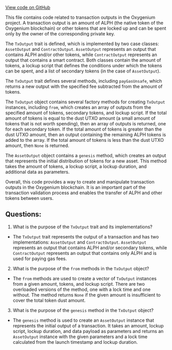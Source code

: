 [View code on GitHub](https://github.com/oxygenium/oxygenium/protocol/src/main/scala/org/oxygenium/protocol/model/TxOutput.scala)

This file contains code related to transaction outputs in the Oxygenium project. A transaction output is an amount of ALPH (the native token of the Oxygenium blockchain) or other tokens that are locked up and can be spent only by the owner of the corresponding private key. 

The `TxOutput` trait is defined, which is implemented by two case classes: `AssetOutput` and `ContractOutput`. `AssetOutput` represents an output that contains ALPH and/or other tokens, while `ContractOutput` represents an output that contains a smart contract. Both classes contain the amount of tokens, a lockup script that defines the conditions under which the tokens can be spent, and a list of secondary tokens (in the case of `AssetOutput`). 

The `TxOutput` trait defines several methods, including `payGasUnsafe`, which returns a new output with the specified fee subtracted from the amount of tokens. 

The `TxOutput` object contains several factory methods for creating `TxOutput` instances, including `from`, which creates an array of outputs from the specified amount of tokens, secondary tokens, and lockup script. If the total amount of tokens is equal to the dust UTXO amount (a small amount of tokens that is not worth spending), then an array of outputs is returned, one for each secondary token. If the total amount of tokens is greater than the dust UTXO amount, then an output containing the remaining ALPH tokens is added to the array. If the total amount of tokens is less than the dust UTXO amount, then `None` is returned. 

The `AssetOutput` object contains a `genesis` method, which creates an output that represents the initial distribution of tokens for a new asset. This method takes the amount of tokens, a lockup script, a lockup duration, and additional data as parameters. 

Overall, this code provides a way to create and manipulate transaction outputs in the Oxygenium blockchain. It is an important part of the transaction validation process and enables the transfer of ALPH and other tokens between users.
## Questions: 
 1. What is the purpose of the `TxOutput` trait and its implementations?
- The `TxOutput` trait represents the output of a transaction and has two implementations: `AssetOutput` and `ContractOutput`. `AssetOutput` represents an output that contains ALPH and/or secondary tokens, while `ContractOutput` represents an output that contains only ALPH and is used for paying gas fees.

2. What is the purpose of the `from` methods in the `TxOutput` object?
- The `from` methods are used to create a vector of `TxOutput` instances from a given amount, tokens, and lockup script. There are two overloaded versions of the method, one with a lock time and one without. The method returns `None` if the given amount is insufficient to cover the total token dust amount.

3. What is the purpose of the `genesis` method in the `TxOutput` object?
- The `genesis` method is used to create an `AssetOutput` instance that represents the initial output of a transaction. It takes an amount, lockup script, lockup duration, and data payload as parameters and returns an `AssetOutput` instance with the given parameters and a lock time calculated from the launch timestamp and lockup duration.